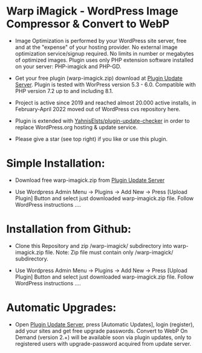 # Warp iMagick - WordPress Image Compressor & Convert to WebP

* Image Optimization is performed by your WordPress site server, free and at the "expense" of your hosting provider. No external image optimization service/signup required. No limits in number or megabytes of optimized images. Plugin uses only PHP extension software installed on your server: PHP-imagick and PHP-GD.

* Get your free plugin (warp-imagick.zip) download at [Plugin Update Server](https://warp-imagick.pagespeed.club/). Plugin is tested with WorPress version 5.3 - 6.0. Compatible with PHP version 7.2 up to and including 8.1.

* Project is active since 2019 and reached almost 20.000 active installs, in February-April 2022 moved out of WordPress cvs repository here.

* Plugin is extended with [YahnisElsts/plugin-update-checker](https://github.com/YahnisElsts/plugin-update-checker) in order to replace WordPress.org hosting & update service.

* Please give a star (see top right) if you like or use this plugin.

# Simple Installation:

* Download free warp-imagick.zip from [Plugin Update Server](https://warp-imagick.pagespeed.club/)

* Use Wordpress Admin Menu -> Plugins -> Add New -> Press [Upload Plugin] Button and select just downloaded warp-imagick.zip file. Follow WordPress instructions ....

# Installation from Github:

* Clone this Repository and zip /warp-imagick/ subdirectory into warp-imagick.zip file. Note: Zip file must contain only /warp-imagick/ subdirectory.

* Use Wordpress Admin Menu -> Plugins -> Add New -> Press [Upload Plugin] Button and select just downloaded warp-imagick.zip file. Follow WordPress instructions ....

# Automatic Upgrades:

* Open [Plugin Update Server](https://warp-imagick.pagespeed.club/), press [Automatic Updates], login (register), add your sites and get free upgrade passwords. Convert to WebP On Demand (version 2.+) will be available soon via plugin updates, only to registered users with upgrade-password acquired from update server.
